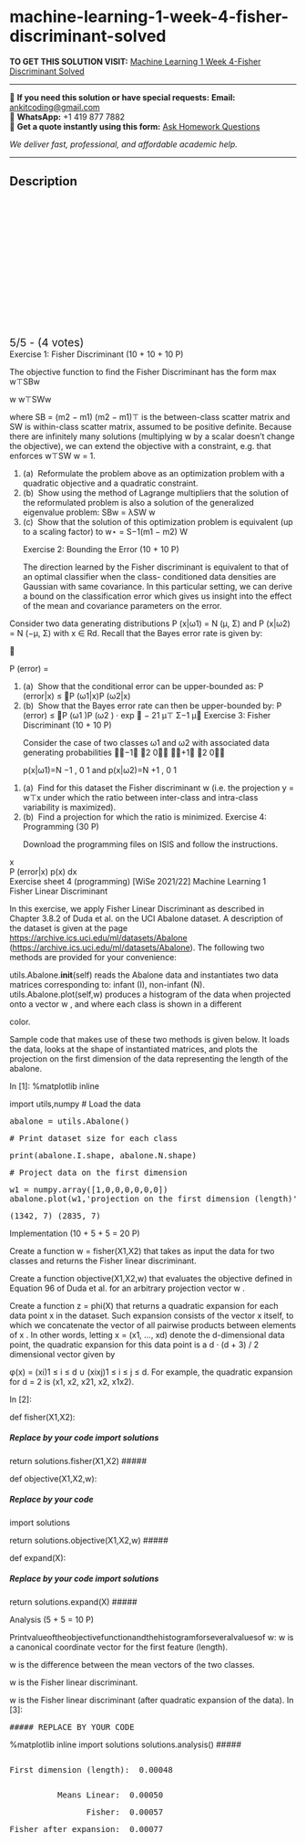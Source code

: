 # machine-learning-1-week-4-fisher-discriminant-solved
**TO GET THIS SOLUTION VISIT:** [Machine Learning 1 Week 4-Fisher Discriminant Solved](https://www.ankitcodinghub.com/product/machine-learning-1-week-4-fisher-discriminant-solved/)


---

📩 **If you need this solution or have special requests:** **Email:** ankitcoding@gmail.com  
📱 **WhatsApp:** +1 419 877 7882  
📄 **Get a quote instantly using this form:** [Ask Homework Questions](https://www.ankitcodinghub.com/services/ask-homework-questions/)

*We deliver fast, professional, and affordable academic help.*

---

<h2>Description</h2>



<div class="kk-star-ratings kksr-auto kksr-align-center kksr-valign-top" data-payload="{&quot;align&quot;:&quot;center&quot;,&quot;id&quot;:&quot;98751&quot;,&quot;slug&quot;:&quot;default&quot;,&quot;valign&quot;:&quot;top&quot;,&quot;ignore&quot;:&quot;&quot;,&quot;reference&quot;:&quot;auto&quot;,&quot;class&quot;:&quot;&quot;,&quot;count&quot;:&quot;4&quot;,&quot;legendonly&quot;:&quot;&quot;,&quot;readonly&quot;:&quot;&quot;,&quot;score&quot;:&quot;5&quot;,&quot;starsonly&quot;:&quot;&quot;,&quot;best&quot;:&quot;5&quot;,&quot;gap&quot;:&quot;4&quot;,&quot;greet&quot;:&quot;Rate this product&quot;,&quot;legend&quot;:&quot;5\/5 - (4 votes)&quot;,&quot;size&quot;:&quot;24&quot;,&quot;title&quot;:&quot;Machine Learning 1 Week 4-Fisher Discriminant Solved&quot;,&quot;width&quot;:&quot;138&quot;,&quot;_legend&quot;:&quot;{score}\/{best} - ({count} {votes})&quot;,&quot;font_factor&quot;:&quot;1.25&quot;}">

<div class="kksr-stars">

<div class="kksr-stars-inactive">
            <div class="kksr-star" data-star="1" style="padding-right: 4px">


<div class="kksr-icon" style="width: 24px; height: 24px;"></div>
        </div>
            <div class="kksr-star" data-star="2" style="padding-right: 4px">


<div class="kksr-icon" style="width: 24px; height: 24px;"></div>
        </div>
            <div class="kksr-star" data-star="3" style="padding-right: 4px">


<div class="kksr-icon" style="width: 24px; height: 24px;"></div>
        </div>
            <div class="kksr-star" data-star="4" style="padding-right: 4px">


<div class="kksr-icon" style="width: 24px; height: 24px;"></div>
        </div>
            <div class="kksr-star" data-star="5" style="padding-right: 4px">


<div class="kksr-icon" style="width: 24px; height: 24px;"></div>
        </div>
    </div>

<div class="kksr-stars-active" style="width: 138px;">
            <div class="kksr-star" style="padding-right: 4px">


<div class="kksr-icon" style="width: 24px; height: 24px;"></div>
        </div>
            <div class="kksr-star" style="padding-right: 4px">


<div class="kksr-icon" style="width: 24px; height: 24px;"></div>
        </div>
            <div class="kksr-star" style="padding-right: 4px">


<div class="kksr-icon" style="width: 24px; height: 24px;"></div>
        </div>
            <div class="kksr-star" style="padding-right: 4px">


<div class="kksr-icon" style="width: 24px; height: 24px;"></div>
        </div>
            <div class="kksr-star" style="padding-right: 4px">


<div class="kksr-icon" style="width: 24px; height: 24px;"></div>
        </div>
    </div>
</div>


<div class="kksr-legend" style="font-size: 19.2px;">
            5/5 - (4 votes)    </div>
    </div>
<div class="page" title="Page 1">
<div class="layoutArea">
<div class="column">
Exercise 1: Fisher Discriminant (10 + 10 + 10 P)

The objective function to find the Fisher Discriminant has the form max w⊤SBw

w w⊤SWw

where SB = (m2 − m1) (m2 − m1)⊤ is the between-class scatter matrix and SW is within-class scatter matrix, assumed to be positive definite. Because there are infinitely many solutions (multiplying w by a scalar doesn’t change the objective), we can extend the objective with a constraint, e.g. that enforces w⊤SW w = 1.

<ol>
<li>(a) &nbsp;Reformulate the problem above as an optimization problem with a quadratic objective and a quadratic constraint.</li>
<li>(b) &nbsp;Show using the method of Lagrange multipliers that the solution of the reformulated problem is also a solution of the generalized eigenvalue problem:
SBw = λSW w
</li>
<li>(c) &nbsp;Show that the solution of this optimization problem is equivalent (up to a scaling factor) to
w⋆ = S−1(m1 − m2) W

Exercise 2: Bounding the Error (10 + 10 P)

The direction learned by the Fisher discriminant is equivalent to that of an optimal classifier when the class- conditioned data densities are Gaussian with same covariance. In this particular setting, we can derive a bound on the classification error which gives us insight into the effect of the mean and covariance parameters on the error.
</li>
</ol>
Consider two data generating distributions P (x|ω1) = N (μ, Σ) and P (x|ω2) = N (−μ, Σ) with x ∈ Rd. Recall that the Bayes error rate is given by:

􏰆

P (error) =

<ol>
<li>(a) &nbsp;Show that the conditional error can be upper-bounded as:
P (error|x) ≤ 􏰇P (ω1|x)P (ω2|x)
</li>
<li>(b) &nbsp;Show that the Bayes error rate can then be upper-bounded by:
P (error) ≤ 􏰇P (ω1 )P (ω2 ) · exp 􏰃 − 21 μ⊤ Σ−1 μ􏰄 Exercise 3: Fisher Discriminant (10 + 10 P)

Consider the case of two classes ω1 and ω2 with associated data generating probabilities 􏰁􏰁−1􏰂 􏰁2 0􏰂􏰂 􏰁􏰁+1􏰂 􏰁2 0􏰂􏰂

p(x|ω1)=N −1 , 0 1 and p(x|ω2)=N +1 , 0 1
</li>
</ol>
<ol>
<li>(a) &nbsp;Find for this dataset the Fisher discriminant w (i.e. the projection y = w⊤x under which the ratio between
inter-class and intra-class variability is maximized).
</li>
<li>(b) &nbsp;Find a projection for which the ratio is minimized.
Exercise 4: Programming (30 P)

Download the programming files on ISIS and follow the instructions.
</li>
</ol>
</div>
</div>
<div class="layoutArea">
<div class="column">
x

</div>
</div>
<div class="layoutArea">
<div class="column">
P (error|x) p(x) dx

</div>
</div>
</div>
<div class="page" title="Page 2">
<div class="section">
<div class="layoutArea">
<div class="column">
Exercise sheet 4 (programming) [WiSe 2021/22] Machine Learning 1

</div>
</div>
<div class="layoutArea">
<div class="column">
Fisher Linear Discriminant

In this exercise, we apply Fisher Linear Discriminant as described in Chapter 3.8.2 of Duda et al. on the UCI Abalone dataset. A description of the dataset is given at the page https://archive.ics.uci.edu/ml/datasets/Abalone (https://archive.ics.uci.edu/ml/datasets/Abalone). The following two methods are provided for your convenience:

utils.Abalone.__init__(self) reads the Abalone data and instantiates two data matrices corresponding to: infant (I), non-infant (N). utils.Abalone.plot(self,w) produces a histogram of the data when projected onto a vector w , and where each class is shown in a different

color.

Sample code that makes use of these two methods is given below. It loads the data, looks at the shape of instantiated matrices, and plots the projection on the first dimension of the data representing the length of the abalone.

In [1]: %matplotlib inline

import utils,numpy # Load the data

<pre>abalone = utils.Abalone()
</pre>
<pre># Print dataset size for each class
</pre>
<pre>print(abalone.I.shape, abalone.N.shape)
</pre>
<pre># Project data on the first dimension
</pre>
<pre>w1 = numpy.array([1,0,0,0,0,0,0])
abalone.plot(w1,'projection on the first dimension (length)')
</pre>
<pre>(1342, 7) (2835, 7)
</pre>
Implementation (10 + 5 + 5 = 20 P)

Create a function w = fisher(X1,X2) that takes as input the data for two classes and returns the Fisher linear discriminant.

Create a function objective(X1,X2,w) that evaluates the objective defined in Equation 96 of Duda et al. for an arbitrary projection vector w .

Create a function z = phi(X) that returns a quadratic expansion for each data point x in the dataset. Such expansion consists of the vector x itself, to which we concatenate the vector of all pairwise products between elements of x . In other words, letting x = (x1, …, xd) denote the d-dimensional data point, the quadratic expansion for this data point is a d ⋅ (d + 3) / 2 dimensional vector given by

φ(x) = (xi)1 ≤ i ≤ d ∪ (xixj)1 ≤ i ≤ j ≤ d. For example, the quadratic expansion for d = 2 is (x1, x2, x21, x2, x1x2).

</div>
</div>
</div>
</div>
<div class="page" title="Page 3">
<div class="section">
<div class="layoutArea">
<div class="column">
In [2]:

def fisher(X1,X2):

##### Replace by your code import solutions

return solutions.fisher(X1,X2) #####

def objective(X1,X2,w):

##### Replace by your code

import solutions

return solutions.objective(X1,X2,w) #####

def expand(X):

##### Replace by your code import solutions

return solutions.expand(X) #####

Analysis (5 + 5 = 10 P)

Printvalueoftheobjectivefunctionandthehistogramforseveralvaluesof w: w is a canonical coordinate vector for the first feature (length).

w is the difference between the mean vectors of the two classes.

w is the Fisher linear discriminant.

w is the Fisher linear discriminant (after quadratic expansion of the data). In [3]:

<pre>##### REPLACE BY YOUR CODE
</pre>
%matplotlib inline import solutions solutions.analysis() #####

</div>
</div>
</div>
</div>
<div class="page" title="Page 4">
<div class="section">
<div class="layoutArea">
<div class="column">
<pre>First dimension (length):  0.00048
</pre>
</div>
</div>
<div class="layoutArea">
<div class="column">
<pre>          Means Linear:  0.00050
</pre>
<pre>                Fisher:  0.00057
</pre>
<pre>Fisher after expansion:  0.00077
</pre>
</div>
</div>
</div>
</div>
<div class="page" title="Page 5"></div>
<div class="page" title="Page 6"></div>
<div class="page" title="Page 7"></div>
